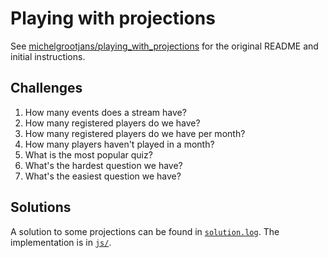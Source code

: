 # Playing with projections

See [michelgrootjans/playing_with_projections](https://github.com/michelgrootjans/playing_with_projections/blob/master/README.md) for the original README and initial instructions.

## Challenges

1. How many events does a stream have?
2. How many registered players do we have?
3. How many registered players do we have per month?
4. How many players haven't played in a month?
5. What is the most popular quiz?
6. What's the hardest question we have?
7. What's the easiest question we have?

## Solutions

A solution to some projections can be found in [`solution.log`](./solution.log). The implementation is in [`js/`](./js/).
